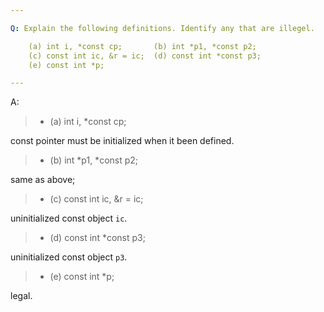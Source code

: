 ```yaml
---

Q: Explain the following definitions. Identify any that are illegel.

    (a) int i, *const cp;       (b) int *p1, *const p2;
    (c) const int ic, &r = ic;  (d) const int *const p3;
    (e) const int *p;

---
```


A:

> + (a) int i, *const cp;     

const pointer must be initialized when it been defined.
> + (b) int *p1, *const p2;   

same as above;
> + (c) const int ic, &r = ic;

uninitialized const object `ic`.
> + (d) const int *const p3;  

uninitialized const object `p3`.
> + (e) const int *p;         

legal.